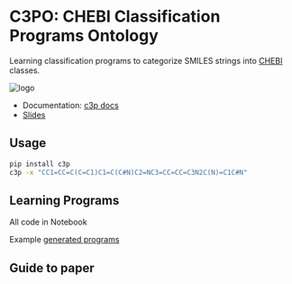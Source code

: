 # C3PO: CHEBI Classification Programs Ontology

Learning classification programs to categorize SMILES strings into [CHEBI](https://www.ebi.ac.uk/chebi/) classes.

![logo](docs/assets/c3p-small.png)

- Documentation: [c3p docs](https://chemkg.github.io/c3p/)
- [Slides](https://docs.google.com/presentation/d/1VJvRptWu6FhTTmZGM4X3ymbxn9JwYPWDUp9djfMfDao/edit#slide=id.p)

## Usage

```bash
pip install c3p
c3p -x "CC1=CC=C(C=C1)C1=C(C#N)C2=NC3=CC=CC=C3N2C(N)=C1C#N"
```

## Learning Programs

All code in Notebook

Example [generated programs](c3p/programs/)

## Guide to paper


